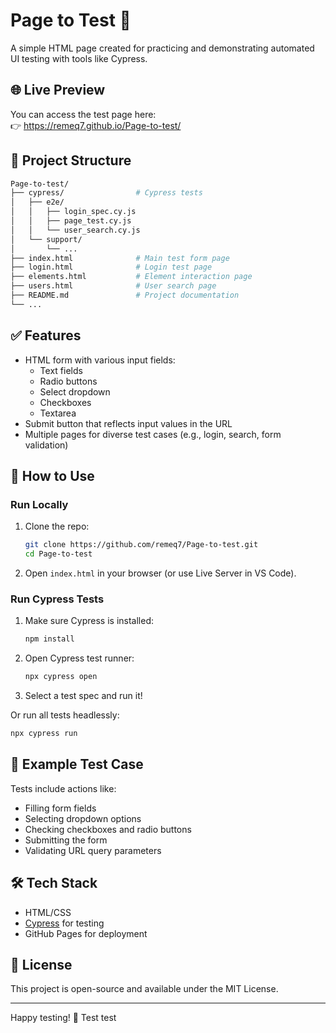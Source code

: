 # Page to Test 🧪

A simple HTML page created for practicing and demonstrating automated UI testing with tools like Cypress.

## 🌐 Live Preview

You can access the test page here:  
👉 https://remeq7.github.io/Page-to-test/

## 📂 Project Structure

```bash
Page-to-test/
├── cypress/                # Cypress tests
│   ├── e2e/
│   │   ├── login_spec.cy.js
│   │   ├── page_test.cy.js
│   │   └── user_search.cy.js
│   └── support/
│       └── ...
├── index.html              # Main test form page
├── login.html              # Login test page
├── elements.html           # Element interaction page
├── users.html              # User search page
├── README.md               # Project documentation
└── ...
```

## ✅ Features

- HTML form with various input fields:
  - Text fields
  - Radio buttons
  - Select dropdown
  - Checkboxes
  - Textarea
- Submit button that reflects input values in the URL
- Multiple pages for diverse test cases (e.g., login, search, form validation)

## 🚀 How to Use

### Run Locally

1. Clone the repo:

   ```bash
   git clone https://github.com/remeq7/Page-to-test.git
   cd Page-to-test
   ```

2. Open `index.html` in your browser (or use Live Server in VS Code).

### Run Cypress Tests

1. Make sure Cypress is installed:

   ```bash
   npm install
   ```

2. Open Cypress test runner:

   ```bash
   npx cypress open
   ```

3. Select a test spec and run it!

Or run all tests headlessly:

```bash
npx cypress run
```

## 🧪 Example Test Case

Tests include actions like:

- Filling form fields
- Selecting dropdown options
- Checking checkboxes and radio buttons
- Submitting the form
- Validating URL query parameters

## 🛠️ Tech Stack

- HTML/CSS
- [Cypress](https://www.cypress.io/) for testing
- GitHub Pages for deployment

## 📄 License

This project is open-source and available under the MIT License.

---

Happy testing! 🎉
Test test

